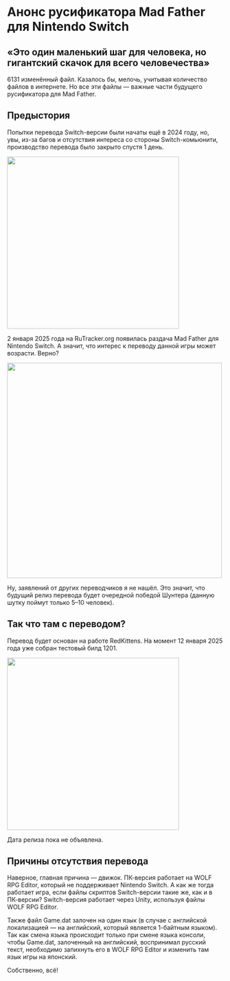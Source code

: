 # Анонс русификатора Mad Father для Nintendo Switch

## «Это один маленький шаг для человека, но гигантский скачок для всего человечества»
6131 изменённый файл. Казалось бы, мелочь, учитывая количество файлов в интернете. Но все эти файлы — важные части будущего русификатора для Mad Father.

## Предыстория
Попытки перевода Switch-версии были начаты ещё в 2024 году, но, увы, из-за багов и отсутствия интереса со стороны Switch-комьюнити, производство перевода было закрыто спустя 1 день.

<img src="https://qnezor.github.io/blog/images/002-bad-translate.jpg" style="text-align: center; width: 400px">

2 января 2025 года на RuTracker.org появилась раздача Mad Father для Nintendo Switch. А значит, что интерес к переводу данной игры может возрасти. Верно?

<img src="https://qnezor.github.io/blog/images/002-tessenlee-message.png" style="text-align: center; width: 500px">

Ну, заявлений от других переводчиков я не нашёл. Это значит, что будущий релиз перевода будет очередной победой Шунтера (данную шутку поймут только 5–10 человек).

## Так что там с переводом?
Перевод будет основан на работе RedKittens.
На момент 12 января 2025 года уже собран тестовый билд 1201.

<img src="https://qnezor.github.io/blog/images/002-good-translate.jpg" style="text-align: center; width: 400px">

Дата релиза пока не объявлена.

## Причины отсутствия перевода
Наверное, главная причина — движок.
ПК-версия работает на WOLF RPG Editor, который не поддерживает Nintendo Switch. А как же тогда работает игра, если файлы скриптов Switch-версии такие же, как и в ПК-версии? Switch-версия работает через Unity, используя файлы WOLF RPG Editor.

Также файл Game.dat залочен на один язык (в случае с английской локализацией — на английский, который является 1-байтным языком). Так как смена языка происходит только при смене языка консоли, чтобы Game.dat, залоченный на английский, воспринимал русский текст, необходимо запихнуть его в WOLF RPG Editor и изменить там язык игры на японский.

Собственно, всё!